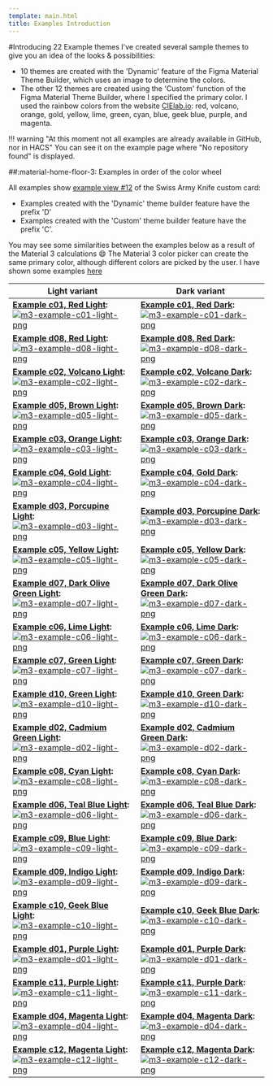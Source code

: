 ```yaml
---
template: main.html
title: Examples Introduction
---
```

#Introducing 22 Example themes
I've created several sample themes to give you an idea of ​​the looks & possibilities:

- 10 themes are created with the 'Dynamic' feature of the Figma Material Theme Builder, which uses an image to determine the colors.
- The other 12 themes are created using the 'Custom' function of the Figma Material Theme Builder, where I specified the primary color. I used the rainbow colors from the website [CIElab.io][cielab-io-url]: red, volcano, orange, gold, yellow, lime, green, cyan, blue, geek blue, purple, and magenta.

<!--
<br><br>The 12 colors (excluding grey) from the CIELab site:
  # ![cielab-io-colors-png]
-->

!!! warning "At this moment not all examples are already available in GitHub, nor in HACS"
    You can see it on the example page where "No repository found" is displayed.

##:material-home-floor-3: Examples in order of the color wheel

All examples show [example view \#12][sak-example-12-url] of the Swiss Army Knife custom card:

- Examples created with the 'Dynamic' theme builder feature have the prefix 'D'
- Examples created with the 'Custom' theme builder feature have the prefix 'C'.

You may see some similarities between the examples below as a result of the Material 3 calculations :smile:
The Material 3 color picker can create the same primary color, although different colors are picked by the user. I have shown some examples [here][material-3-analysis-picking-the-hue-url]

| **Light variant** | **Dark variant**|
| ------------ | ---------------- |
| **[Example c01, Red Light][example-c1-md]:** [![m3-example-c01-light-png]][example-c1-md] | **[Example c01, Red Dark][example-c1-md]:** [![m3-example-c01-dark-png]][example-c1-md] |
| **[Example d08, Red Light][example-d8-md]:** [![m3-example-d08-light-png]][example-d8-md] | **[Example d08, Red Dark][example-d8-md]:** [![m3-example-d08-dark-png]][example-d8-md] |
| **[Example c02, Volcano Light][example-c2-md]:** [![m3-example-c02-light-png]][example-c2-md] | **[Example c02, Volcano Dark][example-c2-md]:** [![m3-example-c02-dark-png]][example-c2-md] |
| **[Example d05, Brown Light][example-d5-md]:** [![m3-example-d05-light-png]][example-d5-md] | **[Example d05, Brown Dark][example-d5-md]:** [![m3-example-d05-dark-png]][example-d5-md] |
| **[Example c03, Orange Light][example-c3-md]:** [![m3-example-c03-light-png]][example-c3-md] | **[Example c03, Orange Dark][example-c3-md]:** [![m3-example-c03-dark-png]][example-c3-md]|
| **[Example c04, Gold Light][example-c4-md]:** [![m3-example-c04-light-png]][example-c4-md] | **[Example c04, Gold Dark][example-c4-md]:** [![m3-example-c04-dark-png]][example-c4-md] |
| **[Example d03, Porcupine Light][example-d3-md]:** [![m3-example-d03-light-png]][example-d3-md] | **[Example d03, Porcupine Dark][example-d3-md]:** [![m3-example-d03-dark-png]][example-d3-md] |
| **[Example c05, Yellow Light][example-c5-md]:** [![m3-example-c05-light-png]][example-c5-md] | **[Example c05, Yellow Dark][example-c5-md]:** [![m3-example-c05-dark-png]][example-c5-md] |
| **[Example d07, Dark Olive Green Light][example-d7-md]:** [![m3-example-d07-light-png]][example-d7-md] | **[Example d07, Dark Olive Green Dark][example-d7-md]:** [![m3-example-d07-dark-png]][example-d7-md] |
| **[Example c06, Lime Light][example-c6-md]:** [![m3-example-c06-light-png]][example-c6-md] | **[Example c06, Lime Dark][example-c6-md]:** [![m3-example-c06-dark-png]][example-c6-md] |
| **[Example c07, Green Light][example-c7-md]:** [![m3-example-c07-light-png]][example-c7-md] | **[Example c07, Green Dark][example-c7-md]:** [![m3-example-c07-dark-png]][example-c7-md] |
| **[Example d10, Green Light][example-d10-md]:** [![m3-example-d10-light-png]][example-d10-md] | **[Example d10, Green Dark][example-d10-md]:** [![m3-example-d10-dark-png]][example-d10-md] |
| **[Example d02, Cadmium Green Light][example-d2-md]:** [![m3-example-d02-light-png]][example-d2-md] | **[Example d02, Cadmium Green Dark][example-d2-md]:** [![m3-example-d02-dark-png]][example-d2-md] |
| **[Example c08, Cyan Light][example-c8-md]:** [![m3-example-c08-light-png]][example-c8-md] | **[Example c08, Cyan Dark][example-c8-md]:** [![m3-example-c08-dark-png]][example-c8-md] |
| **[Example d06, Teal Blue Light][example-d6-md]:** [![m3-example-d06-light-png]][example-d6-md] | **[Example d06, Teal Blue Dark][example-d6-md]:** [![m3-example-d06-dark-png]][example-d6-md] |
| **[Example c09, Blue Light][example-c9-md]:** [![m3-example-c09-light-png]][example-c9-md] | **[Example c09, Blue Dark][example-c9-md]:** [![m3-example-c09-dark-png]][example-c9-md] |
| **[Example d09, Indigo Light][example-d9-md]:** [![m3-example-d09-light-png]][example-d9-md] | **[Example d09, Indigo Dark][example-d9-md]:** [![m3-example-d09-dark-png]][example-d9-md] |
| **[Example c10, Geek Blue Light][example-c10-md]:** [![m3-example-c10-light-png]][example-c10-md] | **[Example c10, Geek Blue Dark][example-c10-md]:** [![m3-example-c10-dark-png]][example-c10-md] |
| **[Example d01, Purple Light][example-d01-md]:** [![m3-example-d01-light-png]][example-d01-md] | **[Example d01, Purple Dark][example-d01-md]:** [![m3-example-d01-dark-png]][example-d01-md] |
| **[Example c11, Purple Light][example-c11-md]:** [![m3-example-c11-light-png]][example-c11-md] | **[Example c11, Purple Dark][example-c11-md]:** [![m3-example-c11-dark-png]][example-c11-md] |
| **[Example d04, Magenta Light][example-d4-md]:** [![m3-example-d04-light-png]][example-d4-md] | **[Example d04, Magenta Dark][example-d4-md]:** [![m3-example-d04-dark-png]][example-d4-md] |
| **[Example c12, Magenta Light][example-c12-md]:** [![m3-example-c12-light-png]][example-c12-md] | **[Example c12, Magenta Dark][example-c12-md]:** [![m3-example-c12-dark-png]][example-c12-md] |


<!--- References to pictures... --->

[m3-example-d01-light-png]: ../assets/screenshots/m3-example-d01-light.png
[m3-example-d02-light-png]: ../assets/screenshots/m3-example-d02-light.png
[m3-example-d03-light-png]: ../assets/screenshots/m3-example-d03-light.png
[m3-example-d04-light-png]: ../assets/screenshots/m3-example-d04-light.png
[m3-example-d05-light-png]: ../assets/screenshots/m3-example-d05-light.png
[m3-example-d06-light-png]: ../assets/screenshots/m3-example-d06-light.png
[m3-example-d07-light-png]: ../assets/screenshots/m3-example-d07-light.png
[m3-example-d08-light-png]: ../assets/screenshots/m3-example-d08-light.png
[m3-example-d09-light-png]: ../assets/screenshots/m3-example-d09-light.png
[m3-example-d10-light-png]: ../assets/screenshots/m3-example-d10-light.png

[m3-example-d01-dark-png]: ../assets/screenshots/m3-example-d01-dark.png
[m3-example-d02-dark-png]: ../assets/screenshots/m3-example-d02-dark.png
[m3-example-d03-dark-png]: ../assets/screenshots/m3-example-d03-dark.png
[m3-example-d04-dark-png]: ../assets/screenshots/m3-example-d04-dark.png
[m3-example-d05-dark-png]: ../assets/screenshots/m3-example-d05-dark.png
[m3-example-d06-dark-png]: ../assets/screenshots/m3-example-d06-dark.png
[m3-example-d07-dark-png]: ../assets/screenshots/m3-example-d07-dark.png
[m3-example-d08-dark-png]: ../assets/screenshots/m3-example-d08-dark.png
[m3-example-d09-dark-png]: ../assets/screenshots/m3-example-d09-dark.png
[m3-example-d10-dark-png]: ../assets/screenshots/m3-example-d10-dark.png

[m3-example-c01-light-png]: ../assets/screenshots/m3-example-c01-light.png
[m3-example-c02-light-png]: ../assets/screenshots/m3-example-c02-light.png
[m3-example-c03-light-png]: ../assets/screenshots/m3-example-c03-light.png
[m3-example-c04-light-png]: ../assets/screenshots/m3-example-c04-light.png
[m3-example-c05-light-png]: ../assets/screenshots/m3-example-c05-light.png
[m3-example-c06-light-png]: ../assets/screenshots/m3-example-c06-light.png
[m3-example-c07-light-png]: ../assets/screenshots/m3-example-c07-light.png
[m3-example-c08-light-png]: ../assets/screenshots/m3-example-c08-light.png
[m3-example-c09-light-png]: ../assets/screenshots/m3-example-c09-light.png
[m3-example-c10-light-png]: ../assets/screenshots/m3-example-c10-light.png
[m3-example-c11-light-png]: ../assets/screenshots/m3-example-c11-light.png
[m3-example-c12-light-png]: ../assets/screenshots/m3-example-c12-light.png

[m3-example-c01-dark-png]: ../assets/screenshots/m3-example-c01-dark.png
[m3-example-c02-dark-png]: ../assets/screenshots/m3-example-c02-dark.png
[m3-example-c03-dark-png]: ../assets/screenshots/m3-example-c03-dark.png
[m3-example-c04-dark-png]: ../assets/screenshots/m3-example-c04-dark.png
[m3-example-c05-dark-png]: ../assets/screenshots/m3-example-c05-dark.png
[m3-example-c06-dark-png]: ../assets/screenshots/m3-example-c06-dark.png
[m3-example-c07-dark-png]: ../assets/screenshots/m3-example-c07-dark.png
[m3-example-c08-dark-png]: ../assets/screenshots/m3-example-c08-dark.png
[m3-example-c09-dark-png]: ../assets/screenshots/m3-example-c09-dark.png
[m3-example-c10-dark-png]: ../assets/screenshots/m3-example-c10-dark.png
[m3-example-c11-dark-png]: ../assets/screenshots/m3-example-c11-dark.png
[m3-example-c12-dark-png]: ../assets/screenshots/m3-example-c12-dark.png

[cielab-io-colors-png]: ../assets/screenshots/cielab-io-colors.png

<!--- References to internal links... --->

[example-d01-md]: ../examples/example-d1.md
[example-d2-md]: ../examples/example-d2.md
[example-d3-md]: ../examples/example-d3.md
[example-d4-md]: ../examples/example-d4.md
[example-d5-md]: ../examples/example-d5.md
[example-d6-md]: ../examples/example-theme-d06-tealblue.md
[example-d7-md]: ../examples/example-d7.md
[example-d8-md]: ../examples/example-d8.md
[example-d9-md]: ../examples/example-d9.md
[example-d10-md]: ../examples/example-d10.md

[example-c1-md]: ../examples/example-c1.md
[example-c2-md]: ../examples/example-c2.md
[example-c3-md]: ../examples/example-c3.md
[example-c4-md]: ../examples/example-c4.md
[example-c5-md]: ../examples/example-c5.md
[example-c6-md]: ../examples/example-c6.md
[example-c7-md]: ../examples/example-c7.md
[example-c8-md]: ../examples/example-c8.md
[example-c9-md]: ../examples/example-c9.md
[example-c10-md]: ../examples/example-c10.md
[example-c11-md]: ../examples/example-c11.md
[example-c12-md]: ../examples/example-c12.md

[material-3-analysis-picking-the-hue-url]: ../basics/m3-analysis-hue-picker.md

<!--- References to external links... --->

[sak-example-12-url]: https://swiss-army-knife.docs.amoebelabs.com/examples/example-12/
[cielab-io-url]: https://cielab.io